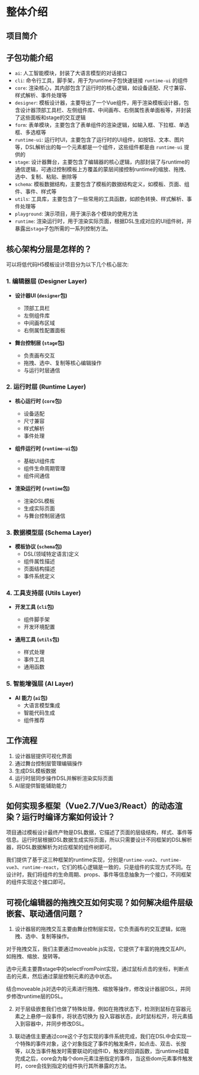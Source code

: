 # 整体介绍

## 项目简介

## 子包功能介绍

 - `ai`: 人工智能模块，封装了大语言模型的对话接口
 - `cli`: 命令行工具，脚手架，用于为runtime子包快速链接 `runtime-ui` 的组件
 - `core`: 渲染核心，其内部包含了运行时的核心逻辑，如设备适配、尺寸兼容、样式解析、事件处理等
 - `designer`: 模板设计器，主要导出了一个Vue组件，用于渲染模板设计器，包含设计器顶部工具栏、左侧组件库、中间画布、右侧属性表单面板等，并封装了这些面板和stage的交互逻辑
 - `form`: 表单模块，主要包含了表单组件的渲染逻辑，如输入框、下拉框、单选框、多选框等
 - `runtime-ui`: 运行时UI，主要包含了运行时的UI组件，如按钮、文本、图片等，DSL解析出的每一个元素都是一个组件，这些组件都是由 `runtime-ui` 提供的
 - `stage`: 设计器舞台，主要包含了编辑器的核心逻辑，内部封装了与runtime的通信逻辑，可通过控制模板上方覆盖的蒙层间接控制runtime的缩放、拖拽、选中、复制、粘贴、删除等
 - `schema`: 模板数据结构，主要包含了模板的数据结构定义，如模板、页面、组件、事件、样式等
 - `utils`: 工具库，主要包含了一些常用的工具函数，如颜色转换、样式解析、事件处理等
 - `playground`: 演示项目，用于演示各个模块的使用方法
 - `runtime`: 渲染运行时，用于渲染实际页面，根据DSL生成对应的UI组件树，并暴露出`stage`子包所需的一系列控制方法。

## 核心架构分层是怎样的？

可以将低代码H5模板设计项目分为以下几个核心层次:

### 1. 编辑器层 (Designer Layer)
- **设计器UI (`designer`包)**
  - 顶部工具栏
  - 左侧组件库
  - 中间画布区域
  - 右侧属性配置面板

- **舞台控制层 (`stage`包)**
  - 负责画布交互
  - 拖拽、选中、复制等核心编辑操作
  - 与运行时层通信

### 2. 运行时层 (Runtime Layer)
- **核心运行时 (`core`包)**
  - 设备适配
  - 尺寸兼容
  - 样式解析
  - 事件处理

- **组件运行时 (`runtime-ui`包)**
  - 基础UI组件库
  - 组件生命周期管理
  - 组件间通信

- **渲染运行时 (`runtime`包)**
  - 渲染DSL模板
  - 生成实际页面
  - 与舞台控制层通信

### 3. 数据模型层 (Schema Layer)
- **模板协议 (`schema`包)**
  - DSL(领域特定语言)定义
  - 组件属性描述
  - 页面结构描述
  - 事件系统定义

### 4. 工具支持层 (Utils Layer)
- **开发工具 (`cli`包)**
  - 组件脚手架
  - 开发环境配置

- **通用工具 (`utils`包)**
  - 样式处理
  - 事件工具
  - 通用函数

### 5. 智能增强层 (AI Layer)
- **AI 能力 (`ai`包)**
  - 大语言模型集成
  - 智能代码生成
  - 组件推荐

## 工作流程

1. 设计器层提供可视化界面
2. 通过舞台控制层管理编辑操作
3. 生成DSL模板数据
4. 运行时层同步操作DSL并解析渲染实际页面
5. AI层提供智能辅助能力

## 如何实现多框架（Vue2.7/Vue3/React）的动态渲染？运行时编译方案如何设计？

项目通过模板设计最终产物是DSL数据，它描述了页面的层级结构，样式、事件等信息。运行时层根据DSL数据生成实际页面，所以只需要设计不同框架的DSL解析器，将DSL数据解析为对应框架的组件树即可。

我们提供了基于这三种框架的runtime实现，分别是`runtime-vue2`、`runtime-vue3`、`runtime-react`，它们的核心逻辑是一致的，只是组件的实现方式不同。在设计时，我们将组件的生命周期、props、事件等信息抽象为一个接口，不同框架的组件实现这个接口即可。

## 可视化编辑器的拖拽交互如何实现？如何解决组件层级嵌套、联动通信问题？

1. 设计器层的拖拽交互主要由舞台控制层实现，它负责画布的交互逻辑，如拖拽、选中、复制等操作。

对于拖拽交互，我们主要通过moveable.js实现，它提供了丰富的拖拽交互API，如拖拽、缩放、旋转等。

选中元素主要靠stage中的selectFromPoint实现，通过鼠标点击的坐标，判断点击的元素，然后通过蒙层控制元素的选中状态。

结合moveable.js对选中的元素进行拖拽、缩放等操作，修改设计器层DSL，并同步修改runtime层的DSL。

2. 对于层级嵌套我们也做了特殊处理，例如在拖拽状态下，检测到鼠标在容器元素之上悬停一段事件，将状态切换为 投入容器状态，此时鼠标松开，将元素插入到容器中，并同步修改DSL。

3. 联动通信主要通过core这个子包实现的事件系统完成，我们在DSL中会实现一个特殊的事件对象，这个对象指定了事件的触发条件，如点击、双击、长按等，以及当事件触发时需要联动的组件ID，触发的回调函数，当runtime挂载完成之后，core会为每个dom元素注册指定的事件，当这些dom元素事件触发时，core会找到指定的组件执行其所暴露的方法。